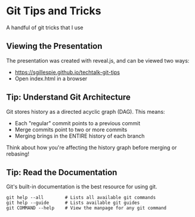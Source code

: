 # Git Tips and Tricks
A handful of git tricks that I use

## Viewing the Presentation
The presentation was created with reveal.js, and can be viewed two ways:

* https://sgillespie.github.io/techtalk-git-tips
* Open index.html in a browser

## Tip: Understand Git Architecture
Git stores history as a directed acyclic graph (DAG). This means:

* Each "regular" commit points to a previous commit
* Merge commits point to two or more commits
* Merging brings in the ENTIRE history of each branch

Think about how you're affecting the history graph before merging or rebasing!

## Tip: Read the Documentation
Git's built-in documentation is the best resource for using git.

    git help --all        # Lists all available git commands
    git help --guide      # Lists available git guides
    git COMMAND --help    # View the manpage for any git command
